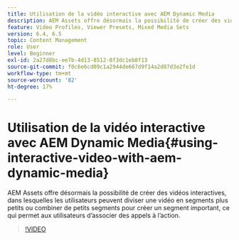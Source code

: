 ```yaml
---
title: Utilisation de la vidéo interactive avec AEM Dynamic Media
description: AEM Assets offre désormais la possibilité de créer des vidéos interactives, dans lesquelles les utilisateurs peuvent diviser une vidéo en segments plus petits ou combiner de petits segments pour créer un segment important, ce qui permet aux utilisateurs d’associer des appels à l’action.
feature: Video Profiles, Viewer Presets, Mixed Media Sets
version: 6.4, 6.5
topic: Content Management
role: User
level: Beginner
exl-id: 2a27d8bc-ee7b-4d13-8512-8f3dc1eb8f13
source-git-commit: f0c6e6cd09c1a2944de667d9f14a2d87d3e2fe1d
workflow-type: tm+mt
source-wordcount: '82'
ht-degree: 17%

---
```


# Utilisation de la vidéo interactive avec AEM Dynamic Media{#using-interactive-video-with-aem-dynamic-media}

AEM Assets offre désormais la possibilité de créer des vidéos interactives, dans lesquelles les utilisateurs peuvent diviser une vidéo en segments plus petits ou combiner de petits segments pour créer un segment important, ce qui permet aux utilisateurs d’associer des appels à l’action.

>[!VIDEO](https://video.tv.adobe.com/v/16516/?quality=9&learn=on)
